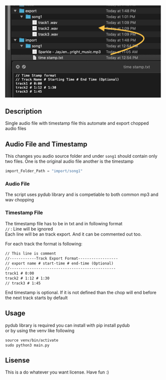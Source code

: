 ![demoimg](https://github.com/adwuard/Audio_Timestamp_Chopper/blob/master/img/demoImg.png)

## Description
Single audio file with timestamp file this automate and export chopped audio files


## Audio File and Timestamp
This changes you audio source folder and under `song1` should contain only two files.
One is the original audio file another is the timestamp
``` python
import_Folder_Path = "import/song1"
```
### Audio File
The script uses pydub library and is competiable to both common mp3 and wav chopping

### Timestamp File
The timestamp file has to be in txt and in following format  
`//` : Line will be ignored  
Each line will be an track export. And it can be commented out too.  

For each track the format is following:
``` text
// This line is comment
//------------Track Export Format------------------
// export name # start-time # end-time (Optional)
//------------------------------------------------ 
track1 # 0:00
track2 # 1:12 # 1:30
// track3 # 1:45
```
End timestamp is optional. If it is not defined than the chop will end before the next track starts by default


## Usage
pydub library is required you can install with pip install pydub  
or by using the venv like following
```
source venv/bin/activate
sudo python3 main.py
```


## Lisense
This is a do whatever you want license. Have fun :)







   
